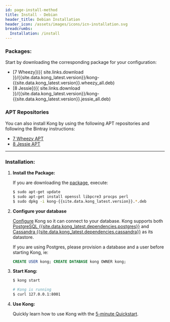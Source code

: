 ```yaml
---
id: page-install-method
title: Install - Debian
header_title: Debian Installation
header_icon: /assets/images/icons/icn-installation.svg
breadcrumbs:
  Installation: /install
---
```


### Packages:

Start by downloading the corresponding package for your configuration:

- [7 Wheezy]({{ site.links.download }}/{{site.data.kong_latest.version}}/kong-{{site.data.kong_latest.version}}.wheezy_all.deb)
- [8 Jessie]({{ site.links.download }}/{{site.data.kong_latest.version}}/kong-{{site.data.kong_latest.version}}.jessie_all.deb)

### APT Repositories

You can also install Kong by using the following APT repositories and following the Bintray instructions:

- [7 Wheezy APT](https://bintray.com/mashape/kong-debian-wheezy-{{site.data.kong_latest.release}})
- [8 Jessie APT](https://bintray.com/mashape/kong-debian-jessie-{{site.data.kong_latest.release}})

----

### Installation:

1. **Install the Package:**

    If you are downloading the [package](#packages), execute:

    ```bash
    $ sudo apt-get update
    $ sudo apt-get install openssl libpcre3 procps perl
    $ sudo dpkg -i kong-{{site.data.kong_latest.version}}.*.deb
    ```

2. **Configure your database**

    [Configure][configuration] Kong so it can connect to your database. Kong supports both [PostgreSQL {{site.data.kong_latest.dependencies.postgres}}](http://www.postgresql.org/) and [Cassandra {{site.data.kong_latest.dependencies.cassandra}}](http://cassandra.apache.org/) as its datastore.

    If you are using Postgres, please provision a database and a user before starting Kong, ie:

    ```sql
    CREATE USER kong; CREATE DATABASE kong OWNER kong;
    ```

3. **Start Kong:**

    ```bash
    $ kong start

    # Kong is running
    $ curl 127.0.0.1:8001
    ```

4. **Use Kong:**

    Quickly learn how to use Kong with the [5-minute Quickstart](/docs/latest/getting-started/quickstart).

[configuration]: /docs/{{site.data.kong_latest.release}}/configuration#database
